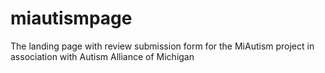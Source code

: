 miautismpage
============

The landing page with review submission form for the MiAutism project in association with Autism Alliance of Michigan
